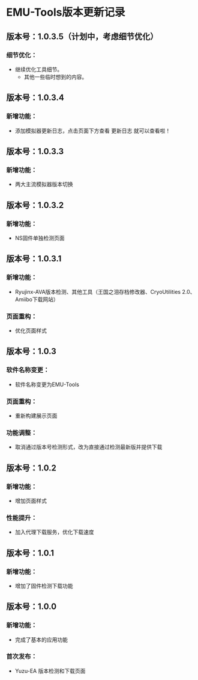 # EMU-Tools版本更新记录

## 版本号：1.0.3.5（计划中，考虑细节优化）
### 细节优化：
- 继续优化工具细节。
  - 其他一些临时想到的内容。

## 版本号：1.0.3.4
### 新增功能：
- 添加模拟器更新日志，点击页面下方查看 更新日志 就可以查看啦！

## 版本号：1.0.3.3
### 新增功能：
- 两大主流模拟器版本切换

## 版本号：1.0.3.2
### 新增功能：
- NS固件单独检测页面

## 版本号：1.0.3.1
### 新增功能：
- Ryujinx-AVA版本检测、其他工具（王国之泪存档修改器、CryoUtilities 2.0、Amiibo下载网站）
### 页面重构：
- 优化页面样式

## 版本号：1.0.3
### 软件名称变更：
- 软件名称变更为EMU-Tools
### 页面重构：
- 重新构建展示页面
### 功能调整：
- 取消通过版本号检测形式，改为直接通过检测最新版并提供下载

## 版本号：1.0.2
### 新增功能：
- 增加页面样式
### 性能提升：
- 加入代理下载服务，优化下载速度

## 版本号：1.0.1
### 新增功能：
- 增加了固件检测下载功能

## 版本号：1.0.0
### 新增功能：
- 完成了基本的应用功能
### 首次发布：
- Yuzu-EA 版本检测和下载页面











